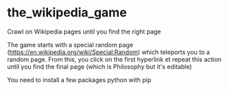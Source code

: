 # the_wikipedia_game
Crawl on Wikipedia pages until you find the right page


The game starts with a special random page (https://en.wikipedia.org/wiki/Special:Random) which teleports you to a random page.
From this, you click on the first hyperlink et repeat this action until you find the final page (which is Philosophy but it's editable)

You need to install a few packages python with pip
